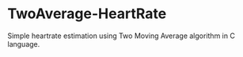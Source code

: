 # TwoAverage-HeartRate
Simple heartrate estimation using Two Moving Average algorithm in C language.
